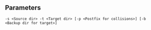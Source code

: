 ## Parameters

`-s <Source dir> -t <Target dir> [-p <Postfix for collisions>] [-b <Backup dir for target>]`
